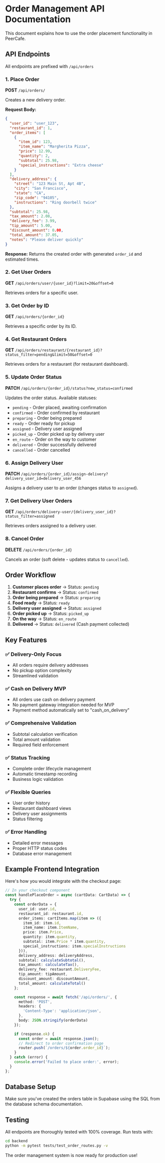 # Order Management API Documentation

This document explains how to use the order placement functionality in PeerCafe.

## API Endpoints

All endpoints are prefixed with `/api/orders`

### 1. Place Order
**POST** `/api/orders/`

Creates a new delivery order.

**Request Body:**
```json
{
  "user_id": "user_123",
  "restaurant_id": 1,
  "order_items": [
    {
      "item_id": 123,
      "item_name": "Margherita Pizza",
      "price": 12.99,
      "quantity": 2,
      "subtotal": 25.98,
      "special_instructions": "Extra cheese"
    }
  ],
  "delivery_address": {
    "street": "123 Main St, Apt 4B",
    "city": "San Francisco",
    "state": "CA",
    "zip_code": "94105",
    "instructions": "Ring doorbell twice"
  },
  "subtotal": 25.98,
  "tax_amount": 2.08,
  "delivery_fee": 3.99,
  "tip_amount": 5.00,
  "discount_amount": 0.00,
  "total_amount": 37.05,
  "notes": "Please deliver quickly"
}
```

**Response:** Returns the created order with generated `order_id` and estimated times.

### 2. Get User Orders
**GET** `/api/orders/user/{user_id}?limit=20&offset=0`

Retrieves orders for a specific user.

### 3. Get Order by ID
**GET** `/api/orders/{order_id}`

Retrieves a specific order by its ID.

### 4. Get Restaurant Orders
**GET** `/api/orders/restaurant/{restaurant_id}?status_filter=pending&limit=50&offset=0`

Retrieves orders for a restaurant (for restaurant dashboard).

### 5. Update Order Status
**PATCH** `/api/orders/{order_id}/status?new_status=confirmed`

Updates the order status. Available statuses:
- `pending` - Order placed, awaiting confirmation
- `confirmed` - Order confirmed by restaurant
- `preparing` - Order being prepared
- `ready` - Order ready for pickup
- `assigned` - Delivery user assigned
- `picked_up` - Order picked up by delivery user
- `en_route` - Order on the way to customer
- `delivered` - Order successfully delivered
- `cancelled` - Order cancelled

### 6. Assign Delivery User
**PATCH** `/api/orders/{order_id}/assign-delivery?delivery_user_id=delivery_user_456`

Assigns a delivery user to an order (changes status to `assigned`).

### 7. Get Delivery User Orders
**GET** `/api/orders/delivery-user/{delivery_user_id}?status_filter=assigned`

Retrieves orders assigned to a delivery user.

### 8. Cancel Order
**DELETE** `/api/orders/{order_id}`

Cancels an order (soft delete - updates status to `cancelled`).

## Order Workflow

1. **Customer places order** → Status: `pending`
2. **Restaurant confirms** → Status: `confirmed`
3. **Order being prepared** → Status: `preparing`
4. **Food ready** → Status: `ready`
5. **Delivery user assigned** → Status: `assigned`
6. **Order picked up** → Status: `picked_up`
7. **On the way** → Status: `en_route`
8. **Delivered** → Status: `delivered` (Cash payment collected)

## Key Features

### ✅ **Delivery-Only Focus**
- All orders require delivery addresses
- No pickup option complexity
- Streamlined validation

### ✅ **Cash on Delivery MVP**
- All orders use cash on delivery payment
- No payment gateway integration needed for MVP
- Payment method automatically set to "cash_on_delivery"

### ✅ **Comprehensive Validation**
- Subtotal calculation verification
- Total amount validation
- Required field enforcement

### ✅ **Status Tracking**
- Complete order lifecycle management
- Automatic timestamp recording
- Business logic validation

### ✅ **Flexible Queries**
- User order history
- Restaurant dashboard views
- Delivery user assignments
- Status filtering

### ✅ **Error Handling**
- Detailed error messages
- Proper HTTP status codes
- Database error management

## Example Frontend Integration

Here's how you would integrate with the checkout page:

```typescript
// In your checkout component
const handlePlaceOrder = async (cartData: CartData) => {
  try {
    const orderData = {
      user_id: user.id,
      restaurant_id: restaurant.id,
      order_items: cartItems.map(item => ({
        item_id: item.id,
        item_name: item.ItemName,
        price: item.Price,
        quantity: item.quantity,
        subtotal: item.Price * item.quantity,
        special_instructions: item.specialInstructions
      })),
      delivery_address: deliveryAddress,
      subtotal: calculateSubtotal(),
      tax_amount: calculateTax(),
      delivery_fee: restaurant.DeliveryFee,
      tip_amount: tipAmount,
      discount_amount: discountAmount,
      total_amount: calculateTotal()
    };

    const response = await fetch('/api/orders/', {
      method: 'POST',
      headers: {
        'Content-Type': 'application/json',
      },
      body: JSON.stringify(orderData)
    });

    if (response.ok) {
      const order = await response.json();
      // Redirect to order confirmation page
      router.push(`/orders/${order.order_id}`);
    }
  } catch (error) {
    console.error('Failed to place order:', error);
  }
};
```

## Database Setup

Make sure you've created the orders table in Supabase using the SQL from the database schema documentation.

## Testing

All endpoints are thoroughly tested with 100% coverage. Run tests with:

```bash
cd backend
python -m pytest tests/test_order_routes.py -v
```

The order management system is now ready for production use!